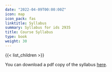 ```yaml
---
date: "2022-04-09T00:00:00Z"
icon: map
icon_pack: fas
linktitle: Syllabus
summary: Syllabus for ids 2935
title: Course Syllabus
type: book
weight: 30
---
```

{{< list_children >}}

You can download a pdf copy of the syllabus [here]().